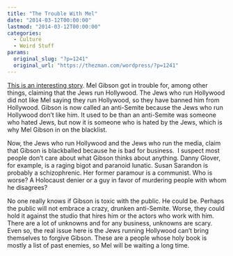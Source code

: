 ```yaml
---
title: "The Trouble With Mel"
date: "2014-03-12T00:00:00"
lastmod: "2014-03-12T00:00:00"
categories:
  - Culture
  - Weird Stuff
params:
  original_slug: "?p=1241"
  original_url: "https://thezman.com/wordpress/?p=1241"
---
```


<a
href="https://deadline.com/2014/03/mel-gibson-career-hollywood-deserves-chance-697084/"
rel="noopener noreferrer" target="_blank">This is an interesting
story</a>. Mel Gibson got in trouble for, among other things, claiming
that the Jews run Hollywood. The Jews who run Hollywood did not like Mel
saying they run Hollywood, so they have banned him from Hollywood.
Gibson is now called an anti-Semite because the Jews who run Hollywood
don’t like him. It used to be than an anti-Semite was someone who hated
Jews, but now it is someone who is hated by the Jews, which is why Mel
Gibson in on the blacklist.

Now, the Jews who run Hollywood and the Jews who run the media, claim
that Gibson is blackballed because he is bad for business.  I suspect
most people don’t care about what Gibson thinks about anything. Danny
Glover, for example, is a raging bigot and paranoid lunatic. Susan
Sarandon is probably a schizophrenic. Her former paramour is a
communist. Who is worse? A Holocaust denier or a guy in favor of
murdering people with whom he disagrees?

No one really knows if Gibson is toxic with the public. He could be.
Perhaps the public will not embrace a crazy, drunken anti-Semite. Worse,
they could hold it against the studio that hires him or the actors who
work with him. There are a lot of unknowns and for any business,
unknowns are scary. Even so, the real issue here is the Jews running
Hollywood can’t bring themselves to forgive Gibson. These are a people
whose holy book is mostly a list of past enemies, so Mel will be waiting
a long time.
